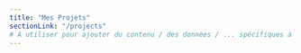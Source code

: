 ```yaml
---
title: "Mes Projets"
sectionLink: "/projects"
# A utiliser pour ajouter du contenu / des données / ... spécifiques à la section courrante (Projets)
---
```


